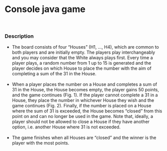 # Console java game 
<br>
<h3><b>Description</b></h3>
<ul>
<li>The board consists of four “Houses” (H1, ..., H4), which are common to both players and are initially empty. The players play interchangeably and you may consider that the White always plays first. Every time a player plays, a random number from 1 up to 15 is generated and the player decides on which House to place the number with the aim of completing a sum of the 31 in the House.</li> <br>
<li>When a player places the number on a House and completes a sum of 31 in the House, the House becomes empty, the player gains 50 points, and the game continues (Fig. 1). If the player cannot complete a 31 in a House, they place the number in whichever House they wish and the game continues (Fig. 2). Finally, if the number is placed on a House where the sum of 31 is exceeded, the House becomes “closed” from this point on and can no longer be used in the game. Note that, ideally, a player should not be allowed to close a House if they have another option, i.e. another House where 31 is not exceeded.</li>
  <br>
<li>The game finishes when all Houses are “closed” and the winner is the player with the most points.</li>
</ul>
